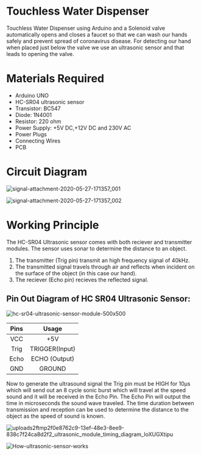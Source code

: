 # Touchless Water Dispenser

Touchless Water Dispenser using Arduino and a Solenoid valve automatically opens and closes a faucet so that we can wash our hands safely and prevent spread of coronavirus disease. For detecting our hand when placed just below the valve we use an ultrasonic sensor and that leads to opening the valve.

# Materials Required
* Arduino UNO
* HC-SR04 ultrasonic sensor
* Transistor: BC547
* Diode: 1N4001
* Resistor: 220 ohm
* Power Supply: +5V DC,+12V DC and 230V AC
* Power Plugs
* Connecting Wires
* PCB

# Circuit Diagram 

![signal-attachment-2020-05-27-171357_001](https://user-images.githubusercontent.com/63898803/83017119-ba2bb880-a040-11ea-8c0a-70eec75fd980.jpeg)

![signal-attachment-2020-05-27-171357_002](https://user-images.githubusercontent.com/63898803/83017678-b0568500-a041-11ea-992e-c3f2fd3a47b7.jpeg)

# Working Principle

The HC-SR04 Ultrasonic sensor comes with both reciever and transmitter modules. The sensor uses sonar to determine the distance to an object.
1. The transmitter (Trig pin) transmit an high frequency signal of 40kHz.
2. The transmitted signal travels through air and reflects when incident on the surface of the object (in this case our hand).
3. The reciever (Echo pin) recieves the reflected signal.

## Pin Out Diagram of HC SR04 Ultrasonic Sensor:
![hc-sr04-ultrasonic-sensor-module-500x500](https://user-images.githubusercontent.com/63898803/83054937-c92a5f00-a070-11ea-8b26-05271b1ce2f5.jpg)

| Pins | Usage |
|:----:|:--------------:|
| VCC | +5V |
| Trig | TRIGGER(Input) |
| Echo | ECHO (Output) |
| GND | GROUND |

Now to generate the ultrasound signal the Trig pin must be HIGH for 10µs which will send out an 8 cycle sonic burst which will travel at the speed sound and it will be received in the Echo Pin. The Echo Pin will output the time in microseconds the sound wave traveled. The time duration between transmission and reception can be used to determine the distance to the object as the speed of sound is known.

![uploads2ftmp2f0e8762c9-13ef-48e3-8ee9-838c7f24ca8d2f2_ultrasonic_module_timing_diagram_IoXUGXtipu](https://user-images.githubusercontent.com/63898803/83060198-b9167d80-a078-11ea-8b52-48c3cdfcbdfb.jpg)
  
  


![How-ultrasonic-sensor-works](https://user-images.githubusercontent.com/63898803/83060901-c7b16480-a079-11ea-976e-b8040626194e.jpg)
